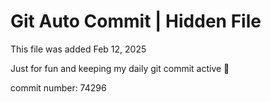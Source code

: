 # Git Auto Commit | Hidden File

This file was added Feb 12, 2025

Just for fun and keeping my daily git commit active 🤪

commit number: 74296
